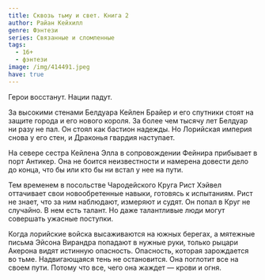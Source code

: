 ```yaml
---
title: Сквозь тьму и свет. Книга 2
author: Райан Кейхилл
genre: Фэнтези
series: Связанные и сломленные
tags:
  - 16+
  - фэнтези
image: /img/414491.jpeg
have: true
---
```

Герои восстанут. Нации падут.

За высокими стенами Белдуара Кейлен Брайер и его спутники стоят на защите города и его нового короля. За более чем тысячу лет Белдуар ни разу не пал. Он стоял как бастион надежды. Но Лорийская империя снова у его стен, и Драконья гвардия наступает.

На севере сестра Кейлена Элла в сопровождении Фейнира прибывает в порт Антикер. Она не боится неизвестности и намерена довести дело до конца, что бы или кто бы ни встал у нее на пути.

Тем временем в посольстве Чародейского Круга Рист Хэйвел оттачивает свои новообретенные навыки, готовясь к испытаниям. Рист не знает, что за ним наблюдают, измеряют и судят. Он попал в Круг не случайно. В нем есть талант. Но даже талантливые люди могут совершать ужасные поступки.

Когда лорийские войска высаживаются на южных берегах, а мятежные письма Эйсона Вирандра попадают в нужные руки, только рыцари Акерона видят истинную опасность. Опасность, которая зарождается во тьме. Надвигающаяся тень не остановится. Она поглотит все на своем пути. Потому что все, чего она жаждет — крови и огня.
